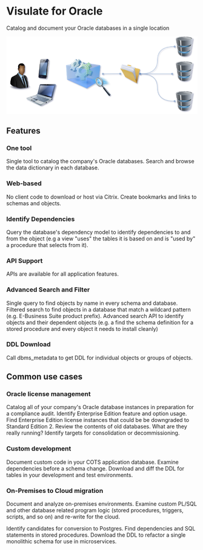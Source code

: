 # Visulate for Oracle
Catalog and document your Oracle databases in a single location

![Visulate for Oracle](images/visulate-for-oracle.png)


## Features

### One tool
Single tool to catalog the company's Oracle databases. Search and browse the data dictionary in each database. 

### Web-based
No client code to download or host via Citrix. Create bookmarks and links to schemas and objects.

### Identify Dependencies
Query the database's dependency model to identify dependencies to and from the object (e.g a view "uses" the tables it is based on and is "used by" a procedure that selects from it).

### API Support
APIs are available for all application features.

### Advanced Search and Filter
Single query to find objects by name in every schema and database. Filtered search to find objects in a database that match a wildcard pattern (e.g. E-Business Suite product prefix). Advanced search API to identify objects and their dependent objects (e.g. a find the schema definition for a stored procedure and every object it needs to install cleanly)

### DDL Download
Call dbms_metadata to get DDL for individual objects or groups of objects.

## Common use cases

### Oracle license management 
Catalog all of your company's Oracle database instances in preparation for a compliance audit. Identify Enterprise Edition feature and option usage. Find Enterprise Edition license instances that could be be downgraded to Standard Edition 2. Review the contents of old databases. What are they really running? Identify targets for consolidation or decommissioning. 

### Custom development
Document custom code in your COTS application database. Examine dependencies before a schema change. Download and diff the DDL for tables in your development and test environments.  

### On-Premises to Cloud migration
Document and analyze on-premises environments. Examine custom PL/SQL and other database related program logic (stored procedures, triggers, scripts, and so on) and re-write for the cloud.

Identify candidates for conversion to Postgres. Find dependencies and SQL statements in stored procedures. Download the DDL to refactor a single monolithic schema for use in microservices. 
